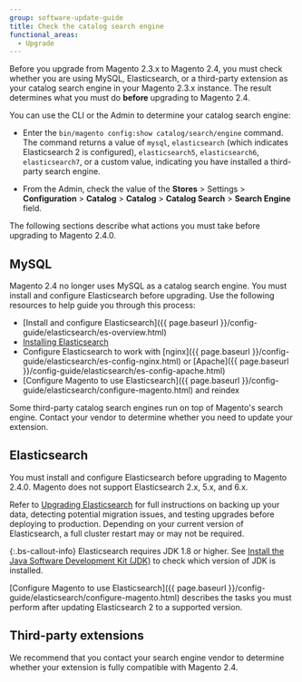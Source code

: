 ```yaml
---
group: software-update-guide
title: Check the catalog search engine
functional_areas:
  - Upgrade
---
```


Before you upgrade from Magento 2.3.x to Magento 2.4, you must check whether you are using MySQL, Elasticsearch, or a third-party extension as your catalog search engine in your Magento 2.3.x instance. The result determines what you must do **before** upgrading to Magento 2.4.

You can use the CLI or the Admin to determine your catalog search engine:

-  Enter the `bin/magento config:show catalog/search/engine` command. The command returns a value of `mysql`, `elasticsearch` (which indicates Elasticsearch 2 is configured), `elasticsearch5`, `elasticsearch6`, `elasticsearch7`, or a custom value, indicating you have installed a third-party search engine.

-  From the Admin, check the value of the **Stores** > Settings > **Configuration** > **Catalog** > **Catalog** > **Catalog Search** > **Search Engine** field.

The following sections describe what actions you must take before upgrading to Magento 2.4.0.

## MySQL

Magento 2.4 no longer uses MySQL as a catalog search engine. You must install and configure Elasticsearch before upgrading. Use the following resources to help guide you through this process:

-  [Install and configure Elasticsearch]({{ page.baseurl }}/config-guide/elasticsearch/es-overview.html)
-  [Installing Elasticsearch](https://www.elastic.co/guide/en/elasticsearch/reference/current/install-elasticsearch.html)
-  Configure Elasticsearch to work with [nginx]({{ page.baseurl }}/config-guide/elasticsearch/es-config-nginx.html) or [Apache]({{ page.baseurl }}/config-guide/elasticsearch/es-config-apache.html)
-  [Configure Magento to use Elasticsearch]({{ page.baseurl }}/config-guide/elasticsearch/configure-magento.html) and reindex

Some third-party catalog search engines run on top of Magento's search engine. Contact your vendor to determine whether you need to update your extension.

## Elasticsearch

You must install and configure Elasticsearch before upgrading to Magento 2.4.0. Magento does not support Elasticsearch 2.x, 5.x, and 6.x.

Refer to [Upgrading Elasticsearch](https://www.elastic.co/guide/en/elasticsearch/reference/current/setup-upgrade.html) for full instructions on backing up your data, detecting potential migration issues, and testing upgrades before deploying to production. Depending on your current version of Elasticsearch, a full cluster restart may or may not be required.

{:.bs-callout-info}
Elasticsearch requires JDK 1.8 or higher. See [Install the Java Software Development Kit (JDK)]({{page.baseurl}}/install-gde/prereq/elasticsearch.html#prereq-java) to check which version of JDK is installed.

[Configure Magento to use Elasticsearch]({{ page.baseurl }}/config-guide/elasticsearch/configure-magento.html) describes the tasks you must perform after updating Elasticsearch 2 to a supported version.

## Third-party extensions

We recommend that you contact your search engine vendor to determine whether your extension is fully compatible with Magento 2.4.
